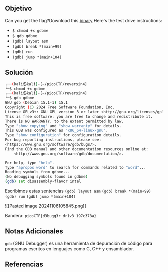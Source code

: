 ## Objetivo
Can you get the flag?Download this [binary](https://artifacts.picoctf.net/c/85/gdbme).Here's the test drive instructions:

- `$ chmod +x gdbme`
- `$ gdb gdbme`
- `(gdb) layout asm`
- `(gdb) break *(main+99)`
- `(gdb) run`
- `(gdb) jump *(main+104)`
## Solución
```bash
┌──(kali㉿kali)-[~/picoCTF/reversin4]
└─$ chmod +x gdbme   
┌──(kali㉿kali)-[~/picoCTF/reversin4]
└─$ gdb gdbme 
GNU gdb (Debian 15.1-1) 15.1
Copyright (C) 2024 Free Software Foundation, Inc.
License GPLv3+: GNU GPL version 3 or later <http://gnu.org/licenses/gpl.html>
This is free software: you are free to change and redistribute it.
There is NO WARRANTY, to the extent permitted by law.
Type "show copying" and "show warranty" for details.
This GDB was configured as "x86_64-linux-gnu".
Type "show configuration" for configuration details.
For bug reporting instructions, please see:
<https://www.gnu.org/software/gdb/bugs/>.
Find the GDB manual and other documentation resources online at:
    <http://www.gnu.org/software/gdb/documentation/>.

For help, type "help".
Type "apropos word" to search for commands related to "word"...
Reading symbols from gdbme...
(No debugging symbols found in gdbme)
(gdb) set disassembly-flavor intel 

```

Escribimos estas sentencias
`(gdb) layout asm`
`(gdb) break *(main+99)`
`(gdb) run`
`(gdb) jump *(main+104)`
 
![[Pasted image 20241106105845.png]]

Bandera: `picoCTF{d3bugg3r_dr1v3_197c378a}`
## Notas Adicionales
`gdb` (GNU Debugger) es una herramienta de depuración de código para programas escritos en lenguajes como C, C++ y ensamblador.
## Referencias

